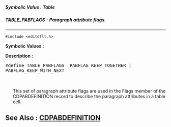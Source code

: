 ##### Symbolic Value : Table
##### TABLE_PABFLAGS - Paragraph attribute flags.
---
```
#include <editdflt.h>
```

**Symbolic Values :**



**Description :**

<tt>#define TABLE_PABFLAGS &nbsp;PABFLAG_KEEP_TOGETHER | PABFLAG_KEEP_WITH_NEXT</tt>
<ul><br>
<br>
This set of paragraph attribute flags are used in the Flags member of the CDPABDEFINITION record to describe the paragraph attributes in a table cell.</ul>



**See Also :**
[CDPABDEFINITION](/domino-c-api-docs/reference/Data/CDPABDEFINITION)
---
